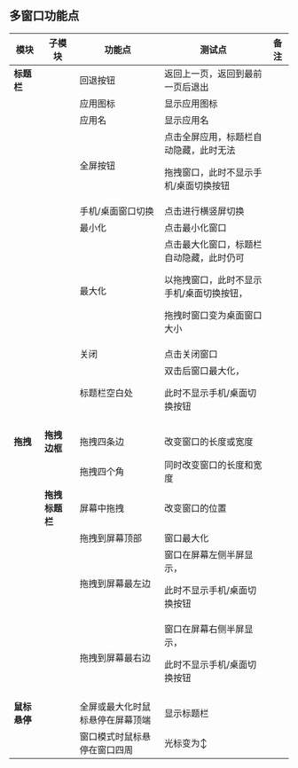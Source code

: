 ## 多窗口功能点

| 模块|子模块|功能点|测试点|备注|
|-----|-----|-----|-----|-----|
|**标题栏**||回退按钮|返回上一页，返回到最前一页后退出||
|||应用图标|显示应用图标||
|||应用名|显示应用名||
|||全屏按钮|点击全屏应用，标题栏自动隐藏，此时无法<p>拖拽窗口，此时不显示手机/桌面切换按钮||
|||手机/桌面窗口切换|点击进行横竖屏切换||
|||最小化|点击最小化窗口||
|||最大化|点击最大化窗口，标题栏自动隐藏，此时仍可<p>以拖拽窗口，此时不显示手机/桌面切换按钮，<p>拖拽时窗口变为桌面窗口大小||
|||关闭|点击关闭窗口||
|||标题栏空白处|双击后窗口最大化，<p>此时不显示手机/桌面切换按钮||
||||||
|**拖拽**|**拖拽边框**|拖拽四条边|改变窗口的长度或宽度||
|||拖拽四个角|同时改变窗口的长度和宽度||
||**拖拽标题栏**|屏幕中拖拽|改变窗口的位置||
|||拖拽到屏幕顶部|窗口最大化||
|||拖拽到屏幕最左边|窗口在屏幕左侧半屏显示，<p>此时不显示手机/桌面切换按钮||
|||拖拽到屏幕最右边|窗口在屏幕右侧半屏显示，<p>此时不显示手机/桌面切换按钮||
||||||
|**鼠标悬停**||全屏或最大化时鼠标悬停在屏幕顶端|显示标题栏||
|||窗口模式时鼠标悬停在窗口四周|光标变为↕||
